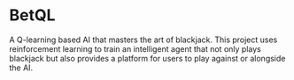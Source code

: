 # BetQL
A Q-learning based AI that masters the art of blackjack. This project uses reinforcement learning to train an intelligent agent that not only plays blackjack but also provides a platform for users to play against or alongside the AI.
